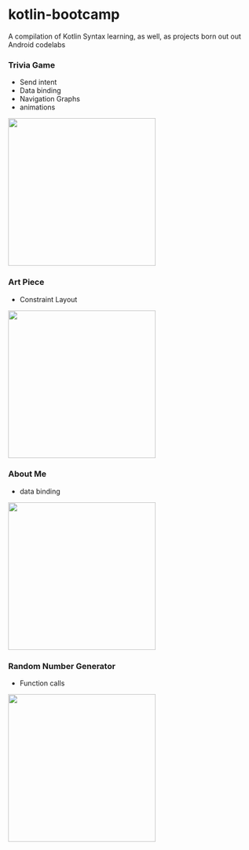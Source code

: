 # kotlin-bootcamp
A compilation of Kotlin Syntax learning, as well, as projects born out out Android codelabs

### Trivia Game
- Send intent
- Data binding 
- Navigation Graphs
- animations

<img src="https://media3.giphy.com/media/SqktZxeSJ35gfkTw6a/giphy.gif" width="300">

### Art Piece
- Constraint Layout

<img src="https://i.imgur.com/DRRZVAg.gif" width="300">

### About Me
- data binding 

<img src="https://media2.giphy.com/media/iFhGhoHD2C5T7KWTTb/giphy.gif" width="300">

### Random Number Generator
- Function calls

<img src="https://i.imgur.com/5Mtuv8N.gif" width="300">
